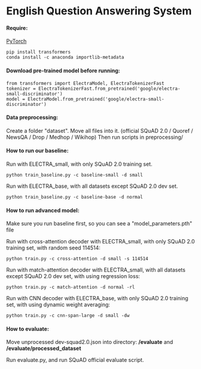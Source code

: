 # English Question Answering System

#### Require:

[PyTorch](https://pytorch.org/get-started/locally/)

```
pip install transformers
conda install -c anaconda importlib-metadata
```

#### Download pre-trained model before running:

```
from transformers import ElectraModel, ElectraTokenizerFast
tokenizer = ElectraTokenizerFast.from_pretrained('google/electra-small-discriminator')
model = ElectraModel.from_pretrained('google/electra-small-discriminator')
```

#### Data preprocessing:

Create a folder "dataset". Move all files into it. (official SQuAD 2.0 / Quoref / NewsQA / Drop / Medhop / Wikihop) Then run scripts in preprocessing/

#### How to run our baseline:

Run with ELECTRA_small, with only SQuAD 2.0 training set.

```
python train_baseline.py -c baseline-small -d small
```

Run with ELECTRA_base, with all datasets except SQuAD 2.0 dev set.

```
python train_baseline.py -c baseline-base -d normal
```

#### How to run advanced model:

Make sure you run baseline first, so you can see a "model_parameters.pth" file

Run with cross-attention decoder with ELECTRA_small, with only SQuAD 2.0 training set, with random seed 114514:

```
python train.py -c cross-attention -d small -s 114514
```

Run with match-attention decoder  with ELECTRA_small, with all datasets except SQuAD 2.0 dev set, with using regression loss:

```
python train.py -c match-attention -d normal -rl
```

Run with CNN decoder with ELECTRA_base, with only SQuAD 2.0 training set, with using dynamic weight averaging:

```
python train.py -c cnn-span-large -d small -dw
```

#### How to evaluate:

Move unprocessed dev-squad2.0.json into directory: **/evaluate** and **/evaluate/processed_dataset**

Run evaluate.py, and run SQuAD official evaluate script.